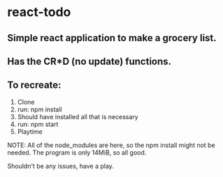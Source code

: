 # react-todo

## Simple react application to make a grocery list.

## Has the CR*D (no update) functions.

## To recreate:
1. Clone
2. run: npm install
3. Should have installed all that is necessary
4. run: npm start
5. Playtime

NOTE: All of the node_modules are here, so the npm install might not be needed. The program is only 14MiB, so all good.

Shouldn't be any issues, have a play.
